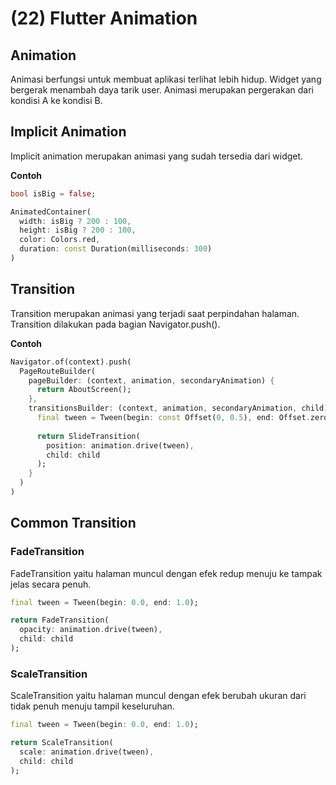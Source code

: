 # (22) Flutter Animation

## Animation
Animasi berfungsi untuk membuat aplikasi terlihat lebih hidup. Widget yang bergerak menambah daya tarik user. Animasi merupakan pergerakan dari kondisi A ke kondisi B.

## Implicit Animation
Implicit animation merupakan animasi yang sudah tersedia dari widget.

**Contoh**

```dart
bool isBig = false;

AnimatedContainer(
  width: isBig ? 200 : 100,
  height: isBig ? 200 : 100,
  color: Colors.red,
  duration: const Duration(milliseconds: 300)
)
```

## Transition
Transition merupakan animasi yang terjadi saat perpindahan halaman. Transition dilakukan pada bagian Navigator.push().

**Contoh**

```dart
Navigator.of(context).push(
  PageRouteBuilder(
    pageBuilder: (context, animation, secondaryAnimation) {
      return AboutScreen();
    },
    transitionsBuilder: (context, animation, secondaryAnimation, child) {
      final tween = Tween(begin: const Offset(0, 0.5), end: Offset.zero);
      
      return SlideTransition(
        position: animation.drive(tween),
        child: child
      );
    }
  )
)
```

## Common Transition

### FadeTransition
FadeTransition yaitu halaman muncul dengan efek redup menuju ke tampak jelas secara penuh.

```dart
final tween = Tween(begin: 0.0, end: 1.0);

return FadeTransition(
  opacity: animation.drive(tween),
  child: child
);
```

### ScaleTransition
ScaleTransition yaitu halaman muncul dengan efek berubah ukuran dari tidak penuh menuju tampil keseluruhan.

```dart
final tween = Tween(begin: 0.0, end: 1.0);

return ScaleTransition(
  scale: animation.drive(tween),
  child: child
);
```
